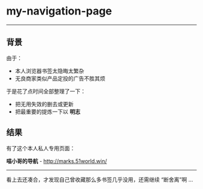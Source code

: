 # my-navigation-page

---

## 背景

由于：

- 本人浏览器书签太隐晦太繁杂
- 无良商家类似产品定投的广告不胜其烦

于是花了点时间全部整理了一下：

- 把无用失效的删去或更新
- 把最重要的提炼一下以 **明志**


## 结果

有了这个本人私人专用页面：

**喵小哥的导航** - http://marks.51world.win/

---

看上去还凑合，才发现自己曾收藏那么多书签几乎没用，还需继续 “断舍离”啊 ...
